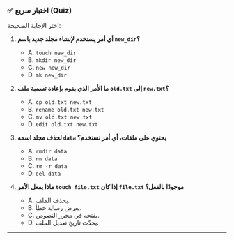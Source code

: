 ### ✅ اختبار سريع (Quiz)
اختر الإجابة الصحيحة:

1.  **أي أمر يستخدم لإنشاء مجلد جديد باسم `new_dir`؟**
    * A. `touch new_dir`
    * B. `mkdir new_dir`
    * C. `new new_dir`
    * D. `mk new_dir`

2.  **ما الأمر الذي يقوم بإعادة تسمية ملف `old.txt` إلى `new.txt`؟**
    * A. `cp old.txt new.txt`
    * B. `rename old.txt new.txt`
    * C. `mv old.txt new.txt`
    * D. `edit old.txt new.txt`

3.  **لحذف مجلد اسمه `data` يحتوي على ملفات، أي أمر تستخدم؟**
    * A. `rmdir data`
    * B. `rm data`
    * C. `rm -r data`
    * D. `del data`

4.  **ماذا يفعل الأمر `touch file.txt` إذا كان `file.txt` موجودًا بالفعل؟**
    * A. يحذف الملف.
    * B. يعرض رسالة خطأ.
    * C. يفتحه في محرر النصوص.
    * D. يحدّث تاريخ تعديل الملف.

---